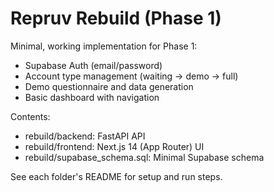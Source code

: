 # Repruv Rebuild (Phase 1)

Minimal, working implementation for Phase 1:
- Supabase Auth (email/password)
- Account type management (waiting → demo → full)
- Demo questionnaire and data generation
- Basic dashboard with navigation

Contents:
- rebuild/backend: FastAPI API
- rebuild/frontend: Next.js 14 (App Router) UI
- rebuild/supabase_schema.sql: Minimal Supabase schema

See each folder's README for setup and run steps.
